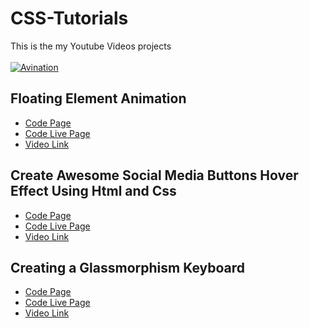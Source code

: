 # CSS-Tutorials
This is the my Youtube Videos projects
<br/><br/>
[![Avination](https://drive.google.com/file/d/1oeWvnKxT41qgxuOtGq_G6utsV-3pauDg/view?usp=sharing)](https://www.youtube.com/c/Avination_in "youtube.com/c/Avination_in")
<br/>

## Floating Element Animation
- [Code Page](https://github.com/Avination-org/CSS-Tutorials/tree/main/Floating%20Element%20Animation "Floating Element Animation")
- [Code Live Page](https://css.avination.in/Floating%20Element%20Animation/ "Floating Element Animation")
- [Video Link](https://www.youtube.com/watch?v=QzSp9NdvgN4 "Floating Element Animation")

## Create Awesome Social Media Buttons Hover Effect Using Html and Css
- [Code Page](https://github.com/Avination-org/CSS-Tutorials/tree/main/Social%20Media%20Button%20Hover%20Effect "Create Awesome Social Media Buttons Hover Effect Using Html and Css")
- [Code Live Page](https://css.avination.in/Social%20Media%20Button%20Hover%20Effect "Create Awesome Social Media Buttons Hover Effect Using Html and Css")
- [Video Link](https://youtu.be/i8iAOxBGrK0 "Create Awesome Social Media Buttons Hover Effect Using Html and Css")

## Creating a Glassmorphism Keyboard
- [Code Page](https://github.com/Avination-org/CSS-Tutorials/tree/main/Creating%20a%20Glassmorphism%20Keyboard "Creating a Glassmorphism Keyboard")
- [Code Live Page](https://css.avination.in/Creating%20a%20Glassmorphism%20Keyboard "Creating a Glassmorphism Keyboard")
- [Video Link](https://youtu.be/ITuDoix097s "Creating a Glassmorphism Keyboard")
